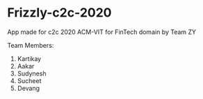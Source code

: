 # Frizzly-c2c-2020
App made for c2c 2020 ACM-VIT for FinTech domain by Team ZY



Team Members:

1. Kartikay
2. Aakar
3. Sudynesh
4. Sucheet
5. Devang
